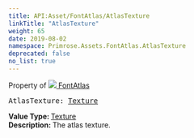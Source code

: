 ```yaml
---
title: API:Asset/FontAtlas/AtlasTexture
linkTitle: "AtlasTexture"
weight: 65
date: 2019-08-02
namespace: Primrose.Assets.FontAtlas.AtlasTexture
deprecated: false
no_list: true
---
```

Property of <a href="/docs/api-reference/Class/FontAtlas"><img src="/icons/silk/default.png"/>&nbsp;FontAtlas</a>
<pre class="method-declaration">
AtlasTexture: <a class="type" href="/docs/api-reference/Misc/Texture">Texture</a></pre>
<b>Value Type: </b>
<a class="type" href="/docs/api-reference/Misc/Texture">Texture</a>
<br/>
<b>Description: </b>
The atlas texture.

